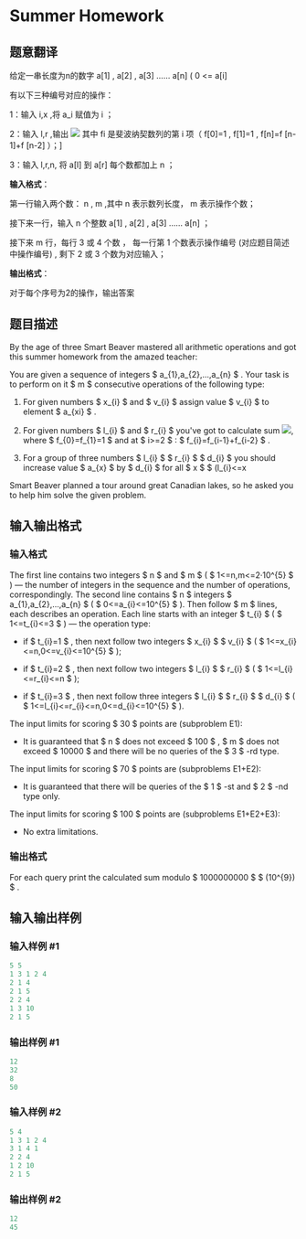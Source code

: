 # Summer Homework

## 题意翻译

给定一串长度为n的数字 a[1] , a[2] , a[3] …… a[n] ( 0 <= a[i] 

有以下三种编号对应的操作：

1：输入 i,x ,将 a_i 赋值为 i ；

2：输入 l,r ,输出 ![](https://cdn.luogu.org/upload/pic/70116.png) 其中 fi 是斐波纳契数列的第 i 项（ f[0]=1 , f[1]=1 , f[n]=f [n-1]+f [n-2] ）；]

3：输入 l,r,n, 将 a[l] 到 a[r] 每个数都加上 n ；

**输入格式**：

第一行输入两个数： n , m ,其中 n 表示数列长度， m 表示操作个数；

接下来一行，输入 n 个整数 a[1] , a[2] , a[3] …… a[n] ；

接下来 m 行，每行 3 或 4 个数 ， 每一行第 1 个数表示操作编号 (对应题目简述中操作编号) , 剩下 2 或 3 个数为对应输入；

**输出格式**：

对于每个序号为2的操作，输出答案

## 题目描述

By the age of three Smart Beaver mastered all arithmetic operations and got this summer homework from the amazed teacher:

You are given a sequence of integers $ a_{1},a_{2},...,a_{n} $ . Your task is to perform on it $ m $ consecutive operations of the following type:

1. For given numbers $ x_{i} $ and $ v_{i} $ assign value $ v_{i} $ to element $ a_{xi} $ .

2. For given numbers $ l_{i} $ and $ r_{i} $ you've got to calculate sum ![](https://cdn.luogu.com.cn/upload/vjudge_pic/CF316E3/095e734be6677a366eba0d190d121c644f5bca60.png), where $ f_{0}=f_{1}=1 $ and at $ i>=2 $ : $ f_{i}=f_{i-1}+f_{i-2} $ .

3. For a group of three numbers $ l_{i} $ $ r_{i} $ $ d_{i} $ you should increase value $ a_{x} $ by $ d_{i} $ for all $ x $ $ (l_{i}<=x

Smart Beaver planned a tour around great Canadian lakes, so he asked you to help him solve the given problem.

## 输入输出格式

### 输入格式

The first line contains two integers $ n $ and $ m $ ( $ 1<=n,m<=2·10^{5} $ ) — the number of integers in the sequence and the number of operations, correspondingly. The second line contains $ n $ integers $ a_{1},a_{2},...,a_{n} $ ( $ 0<=a_{i}<=10^{5} $ ). Then follow $ m $ lines, each describes an operation. Each line starts with an integer $ t_{i} $ ( $ 1<=t_{i}<=3 $ ) — the operation type:

- if $ t_{i}=1 $ , then next follow two integers $ x_{i} $ $ v_{i} $ ( $ 1<=x_{i}<=n,0<=v_{i}<=10^{5} $ );

- if $ t_{i}=2 $ , then next follow two integers $ l_{i} $ $ r_{i} $ ( $ 1<=l_{i}<=r_{i}<=n $ );

- if $ t_{i}=3 $ , then next follow three integers $ l_{i} $ $ r_{i} $ $ d_{i} $ ( $ 1<=l_{i}<=r_{i}<=n,0<=d_{i}<=10^{5} $ ).

The input limits for scoring $ 30 $ points are (subproblem E1):

- It is guaranteed that $ n $ does not exceed $ 100 $ , $ m $ does not exceed $ 10000 $ and there will be no queries of the $ 3 $ -rd type.

The input limits for scoring $ 70 $ points are (subproblems E1+E2):

- It is guaranteed that there will be queries of the $ 1 $ -st and $ 2 $ -nd type only.

The input limits for scoring $ 100 $ points are (subproblems E1+E2+E3):

- No extra limitations.

### 输出格式

For each query print the calculated sum modulo $ 1000000000 $ $ (10^{9}) $ .

## 输入输出样例

### 输入样例 #1

```cpp
5 5
1 3 1 2 4
2 1 4
2 1 5
2 2 4
1 3 10
2 1 5

```
### 输出样例 #1

```cpp
12
32
8
50

```
### 输入样例 #2

```cpp
5 4
1 3 1 2 4
3 1 4 1
2 2 4
1 2 10
2 1 5

```
### 输出样例 #2

```cpp
12
45

```

